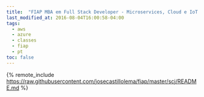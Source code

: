 ```yaml
---
title:  "FIAP MBA em Full Stack Developer - Microservices, Cloud e IoT (SCJ)"
last_modified_at: 2016-08-04T16:00:58-04:00
tags:
  - aws
  - azure
  - classes
  - fiap
  - pt
toc: false
---
```


{% remote_include https://raw.githubusercontent.com/josecastillolema/fiap/master/scj/README.md %}

